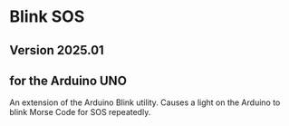 # Blink SOS
## Version 2025.01
## for the Arduino UNO
An extension of the Arduino Blink utility. Causes a light on the Arduino to blink Morse Code for SOS repeatedly.
